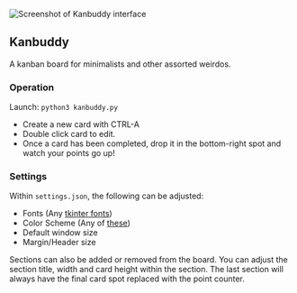 ![Screenshot of Kanbuddy interface](https://i.imgur.com/5TRPGwr.png)

## Kanbuddy
A kanban board for minimalists and other assorted weirdos.

### Operation
Launch: ``python3 kanbuddy.py``
- Create a new card with CTRL-A
- Double click card to edit.
- Once a card has been completed, drop it in the bottom-right spot and watch your points go up!

### Settings
Within ``settings.json``, the following can be adjusted:
- Fonts (Any [tkinter fonts](https://stackoverflow.com/a/64301819))
- Color Scheme (Any of [these](https://i0.wp.com/www.wikipython.com/wp-content/uploads/Color-chart-capture-082321.jpg?resize=1024%2C579&ssl=1))
- Default window size
- Margin/Header size

Sections can also be added or removed from the board. You can adjust the section title, width and card height within the section. The last section will always have the final card spot replaced with the point counter.
